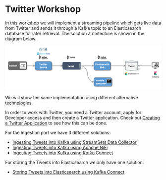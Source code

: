 # Twitter Workshop

In this workshop we will implement a streaming pipeline which gets live data from Twitter and sends it through a Kafka topic to an Elasticsearch database for later retrieval. The solution architecture is shown in the diagram below.

![Alt Image Text](./images/twitter-data-integration-workshop.png "Lightsail Homepage")

We will show the same implementation using different alternative technologies.

In order to work with Twitter, you need a Twitter account, apply for Developer access and then create a Twitter application. Check out [Creating a Twitter Application](../99-misc/99-twitter-app/README.md) to see how this can be done. 

For the Ingestion part we have 3 different solutions:

* [Ingesting Tweets into Kafka using StreamSets Data Collector](../04a-twitter-data-ingestion-with-streamsets/README.md)
* [Ingesting Tweets into Kafka using Apache NiFi](../04b-twitter-data-ingestion-with-apache-nifi/README.md)
* [Ingesting Tweets into Kafka using Kafka Connect](../04c-twitter-data-ingestion-with-kafka-connect/README.md)

For storing the Tweets into Elasticsearch we only have one solution:

* [Storing Tweets into Elasticsearch using Kafka Connect](../04d-stream-data-integration-with-elasticsearch/README.md)
